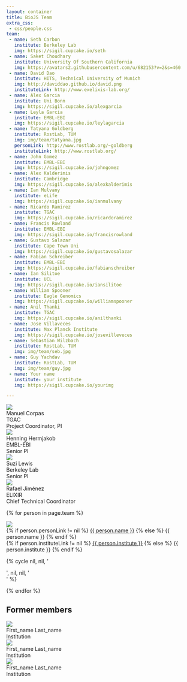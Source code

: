 ```yaml
---
layout: container
title: BioJS Team
extra_css:
 - css/people.css
team: 
 - name: Seth Carbon
   institute: Berkeley Lab
   img: https://sigil.cupcake.io/seth
 - name: Saket Choudhary
   institute: University Of Southern California
   img: https://avatars2.githubusercontent.com/u/682153?v=2&s=460
 - name: David Dao
   institute: HITS, Technical University of Munich
   img: http://daviddao.github.io/david.png
   instituteLink: http://www.exelixis-lab.org/
 - name: Alex Garcia
   institute: Uni Bonn
   img: https://sigil.cupcake.io/alexgarcia
 - name: Leyla Garcia
   institute: EMBL-EBI
   img: https://sigil.cupcake.io/leylagarcia
 - name: Tatyana Goldberg
   institute: RostLab, TUM
   img: img/team/tatyana.jpg
   personLink: http://www.rostlab.org/~goldberg
   instituteLink: http://www.rostlab.org/
 - name: John Gomez
   institute: EMBL-EBI
   img: https://sigil.cupcake.io/johngomez
 - name: Alex Kalderimis
   institute: Cambridge
   img: https://sigil.cupcake.io/alexkalderimis
 - name: Ian Mulvany
   institute: eLife
   img: https://sigil.cupcake.io/ianmulvany
 - name: Ricardo Ramirez
   institute: TGAC
   img: https://sigil.cupcake.io/ricardoramirez
 - name: Francis Rowland
   institute: EMBL-EBI
   img: https://sigil.cupcake.io/francisrowland
 - name: Gustavo Salazar
   institute: Cape Town Uni
   img: https://sigil.cupcake.io/gustavosalazar
 - name: Fabian Schreiber
   institute: EMBL-EBI
   img: https://sigil.cupcake.io/fabianschreiber
 - name: Ian Silitoe
   institute: UCL
   img: https://sigil.cupcake.io/iansilitoe
 - name: William Spooner
   institute: Eagle Genomics
   img: https://sigil.cupcake.io/williamspooner
 - name: Anil Thanki
   institute: TGAC
   img: https://sigil.cupcake.io/anilthanki
 - name: Jose Villaveces
   institute: Max Planck Institute
   img: https://sigil.cupcake.io/josevilleveces
 - name: Sebastian Wilzbach
   institute: RostLab, TUM
   img: img/team/seb.jpg
 - name: Guy Yachdav
   institute: RostLab, TUM
   img: img/team/guy.jpg
 - name: Your name
   institute: your institute
   img: https://sigil.cupcake.io/yourimg

---
```


<!-- 
IMPORTANT: please upload your image in img/team and read the README their (1:1 dimension, max 200px)
-->

<div id="people-container">

<div class="row">

<div class="col-md-2 col-xs-4">
<img src="https://sigil.cupcake.io/manny">
<div class="people-name"> Manuel Corpas </div>
<div class="people-institution"> TGAC </div>
<div class="people-position"> Project Coordinator, PI </div>
</div>

<div class="col-md-2 col-xs-4">
<img src="https://sigil.cupcake.io/hennig">
<div class="people-name"> Henning Hermjakob </div>
<div class="people-institution"> EMBL-EBI </div>
<div class="people-position"> Senior PI </div>
</div>

<div class="col-md-2 col-xs-4">
<img src="https://sigil.cupcake.io/suzi">
<div class="people-name"> Suzi Lewis </div>
<div class="people-institution"> Berkeley Lab </div>
<div class="people-position"> Senior PI </div>
</div>

<div class="col-md-2 col-xs-4">
<img src="https://sigil.cupcake.io/rafa">
<div class="people-name"> Rafael Jiménez  </div>
<div class="people-institution"> ELIXIR </div>
<div class="people-position"> Chief Technical Coordinator </div>
</div>


<div class="clearfix"> </div>

</div>

<div class="row">

{% for person in page.team %}

<div class="col-md-2 col-xs-4">
<img src="{{ person.img }}">
<div class="people-name">
{% if person.personLink != nil %}
<a href="{{ person.personLink }}">{{ person.name }}</a>
{% else %}
{{ person.name }}
{% endif %}
</div>
<div class="people-institution">
{% if person.instituteLink != nil %}
<a href="{{ person.instituteLink }}">{{ person.institute }}</a>
{% else %}
{{ person.institute }}
{% endif %}
</div>
</div>

{% cycle nil, nil, '<div class="visible-xs clearfix"> </div>', nil, nil, '<div class="clearfix"> </div>' %}

{% endfor %}

</div>


Former members
-------

<div class="row">

<div class="col-md-2 col-xs-4">
<img src="https://sigil.cupcake.io/">
<div class="people-name">
First_name Last_name
</div>
<div class="people-institution">
Institution
</div>
</div>

<div class="col-md-2 col-xs-4">
<img src="https://sigil.cupcake.io/">
<div class="people-name">
First_name Last_name
</div>
<div class="people-institution">
Institution
</div>
</div>

<div class="col-md-2 col-xs-4">
<img src="https://sigil.cupcake.io/">
<div class="people-name">
First_name Last_name
</div>
<div class="people-institution">
Institution
</div>
</div>



</div>
